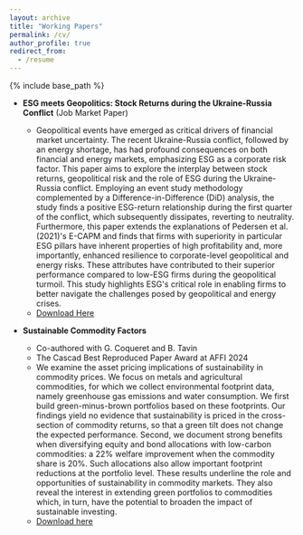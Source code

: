```yaml
---
layout: archive
title: "Working Papers"
permalink: /cv/
author_profile: true
redirect_from:
  - /resume
---
```


{% include base_path %}


* **ESG meets Geopolitics: Stock Returns during the Ukraine-Russia Conflict** (Job Market Paper)
  * Geopolitical events have emerged as critical drivers of financial market uncertainty. The recent Ukraine-Russia conflict, followed by an energy shortage, has had profound consequences on both financial and energy markets, emphasizing ESG as a corporate risk factor. This paper aims to explore the interplay between stock returns, geopolitical risk and the role of ESG during the Ukraine-Russia conflict. Employing an event study methodology complemented by a Difference-in-Difference (DiD) analysis, the study finds a positive ESG-return relationship during the first quarter of the conflict, which subsequently dissipates, reverting to neutrality. Furthermore, this paper extends the explanations of Pedersen et al. (2021)'s E-CAPM and finds that firms with superiority in particular ESG pillars have inherent properties of high profitability and, more importantly, enhanced resilience to corporate-level geopolitical and energy risks. These attributes have contributed to their superior performance compared to low-ESG firms during the geopolitical turmoil. This study highlights ESG's critical role in enabling firms to better navigate the challenges posed by geopolitical and energy crises.
  * [Download Here](https://papers.ssrn.com/sol3/papers.cfm?abstract_id=5122235)

* **Sustainable Commodity Factors**
  * Co-authored with G. Coqueret and B. Tavin
  * The Cascad Best Reproduced Paper Award at AFFI 2024
  * We examine the asset pricing implications of sustainability in commodity prices. We focus on metals and agricultural commodities, for which we collect environmental footprint data, namely greenhouse gas emissions and water consumption. We first build green-minus-brown portfolios based on these footprints. Our findings yield no evidence that sustainability is priced in the cross-section of commodity returns, so that a green tilt does not change the expected performance. Second, we document strong benefits when diversifying equity and bond allocations with low-carbon commodities: a 22% welfare improvement when the commodity share is 20%. Such allocations also allow important footprint reductions at the portfolio level. These results underline the role and opportunities of sustainability in commodity markets. They also reveal the interest in extending green portfolios to commodities which, in turn, have the potential to broaden the impact of sustainable investing.
  * [Download here](https://papers.ssrn.com/sol3/papers.cfm?abstract_id=4698258)




